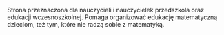 Strona przeznaczona dla nauczycieli i nauczycielek przedszkola oraz edukacji wczesnoszkolnej. Pomaga organizować edukację matematyczną dzieciom, też tym, które nie radzą sobie z matematyką.
